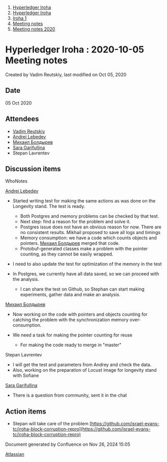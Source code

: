 1. [Hyperledger Iroha](index.html)
2. [Hyperledger Iroha](Hyperledger-Iroha_20873224.html)
3. [Iroha 1](Iroha-1_21015959.html)
4. [Meeting notes](Meeting-notes_21016018.html)
5. [Meeting notes 2020](Meeting-notes-2020_21016022.html)

# Hyperledger Iroha : 2020-10-05 Meeting notes

Created by Vadim Reutskiy, last modified on Oct 05, 2020

## Date

05 Oct 2020

## Attendees

- [Vadim Reutskiy](https://lf-hyperledger.atlassian.net/wiki/people/5b8d04b72786fb2bf79a7405?ref=confluence)
- [Andrei Lebedev](https://lf-hyperledger.atlassian.net/wiki/people/557058:c02f1b3d-42e6-4519-ba84-2d0476dccbc9?ref=confluence)
- [Михаил Болдырев](https://lf-hyperledger.atlassian.net/wiki/people/557058:584193b8-9303-4b5a-8cb3-8153294c8cc2?ref=confluence)
- [Sara Garifullina](https://lf-hyperledger.atlassian.net/wiki/people/5b6c115b2c9bd83c03707f95?ref=confluence)
- Stepan Lavrentev

## Discussion items

WhoNotes

[Andrei Lebedev](https://lf-hyperledger.atlassian.net/wiki/people/557058:c02f1b3d-42e6-4519-ba84-2d0476dccbc9?ref=confluence)

- Started writing test for making the same actions as was done on the Longevity stand. The test is ready.
  
  - Both Postgres and memory problems can be checked by that test.
  - Next step: find a reason for the problem and solve it.
  - Postgres issue does not have an obvious reason for now. There are no consistent results. Mikhail proposed to save all logs and timings
  - Memory consumption: we have a code which counts objects and pointers. [Михаил Болдырев](https://lf-hyperledger.atlassian.net/wiki/people/557058:584193b8-9303-4b5a-8cb3-8153294c8cc2?ref=confluence) merged that code.
  - Protobuf-generated classes make a problem with the pointer counting, as they cannot be easily wrapped.
- I need to also update the test for optimization of the memory in the test
- In Postgres, we currently have all data saved, so we can proceed with the analysis.
  
  - I can share the test on Github, so Stephan can start making experiments, gather data and make an analysis.

[Михаил Болдырев](https://lf-hyperledger.atlassian.net/wiki/people/557058:584193b8-9303-4b5a-8cb3-8153294c8cc2?ref=confluence)  

- Now working on the code with pointers and objects counting for catching the problem with the synchronization memory over-consumption.
- We need a task for making the pointer counting for reuse
  
  - For making the code ready to merge in "master"

Stepan Lavrentev

- I will get the test and parameters from Andrey and check the data.
- Also, working on the preparation of Locust image for longevity stand with Sofiane

[Sara Garifullina](https://lf-hyperledger.atlassian.net/wiki/people/5b6c115b2c9bd83c03707f95?ref=confluence)

- There is a question from community, sent it in the chat

## Action items

- Stepan will take care of the problem [https://github.com/israel-evans-tc/iroha-block-corruption-repro](https://github.com/israel-evans-tc/iroha-block-corruption-repro)

Document generated by Confluence on Nov 26, 2024 15:05

[Atlassian](http://www.atlassian.com/)
